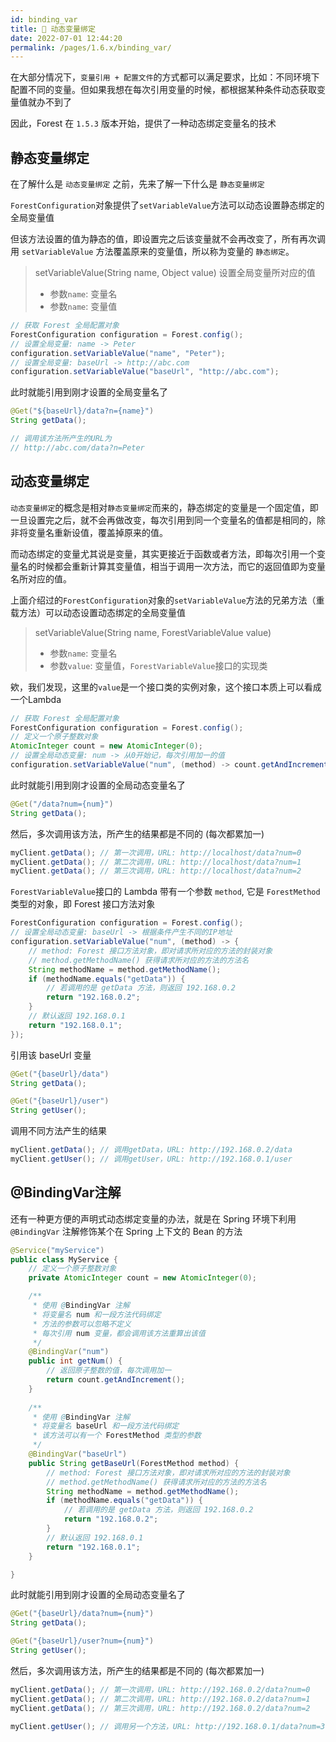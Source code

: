 ```yaml
---
id: binding_var
title: 🥃 动态变量绑定
date: 2022-07-01 12:44:20
permalink: /pages/1.6.x/binding_var/
---
```


在大部分情况下，`变量引用 + 配置文件`的方式都可以满足要求，比如：不同环境下配置不同的变量。但如果我想在每次引用变量的时候，都根据某种条件动态获取变量值就办不到了

因此，Forest 在 `1.5.3` 版本开始，提供了一种动态绑定变量名的技术

## 静态变量绑定

在了解什么是 `动态变量绑定` 之前，先来了解一下什么是 `静态变量绑定`

`ForestConfiguration`对象提供了`setVariableValue`方法可以动态设置静态绑定的全局变量值

但该方法设置的值为静态的值，即设置完之后该变量就不会再改变了，所有再次调用 `setVariableValue` 方法覆盖原来的变量值，所以称为变量的 `静态绑定`。

> setVariableValue(String name, Object value) 设置全局变量所对应的值
>- 参数`name`: 变量名
>- 参数`name`: 变量值

```java
// 获取 Forest 全局配置对象
ForestConfiguration configuration = Forest.config();
// 设置全局变量: name -> Peter
configuration.setVariableValue("name", "Peter");
// 设置全局变量: baseUrl -> http://abc.com
configuration.setVariableValue("baseUrl", "http://abc.com");
```
此时就能引用到刚才设置的全局变量名了

```java
@Get("${baseUrl}/data?n={name}")
String getData();

// 调用该方法所产生的URL为
// http://abc.com/data?n=Peter
```

## 动态变量绑定

`动态变量绑定`的概念是相对`静态变量绑定`而来的，静态绑定的变量是一个固定值，即一旦设置完之后，就不会再做改变，每次引用到同一个变量名的值都是相同的，除非将变量名重新设值，覆盖掉原来的值。

而动态绑定的变量尤其说是变量，其实更接近于函数或者方法，即每次引用一个变量名的时候都会重新计算其变量值，相当于调用一次方法，而它的返回值即为变量名所对应的值。

上面介绍过的`ForestConfiguration`对象的`setVariableValue`方法的兄弟方法（重载方法）可以动态设置动态绑定的全局变量值

> setVariableValue(String name, ForestVariableValue value)
>- 参数`name`: 变量名
>- 参数`value`: 变量值，`ForestVariableValue`接口的实现类

欸，我们发现，这里的`value`是一个接口类的实例对象，这个接口本质上可以看成一个Lambda

```java
// 获取 Forest 全局配置对象
ForestConfiguration configuration = Forest.config();
// 定义一个原子整数对象
AtomicInteger count = new AtomicInteger(0);
// 设置全局动态变量: num -> 从0开始记，每次引用加一的值
configuration.setVariableValue("num", (method) -> count.getAndIncrement());
```

此时就能引用到刚才设置的全局动态变量名了

```java
@Get("/data?num={num}")
String getData();
```

然后，多次调用该方法，所产生的结果都是不同的 (每次都累加一)

```java
myClient.getData(); // 第一次调用，URL: http://localhost/data?num=0
myClient.getData(); // 第二次调用，URL: http://localhost/data?num=1
myClient.getData(); // 第三次调用，URL: http://localhost/data?num=2
```

`ForestVariableValue`接口的 Lambda 带有一个参数 `method`, 它是 `ForestMethod` 类型的对象，即 Forest 接口方法对象

```java
ForestConfiguration configuration = Forest.config();
// 设置全局动态变量: baseUrl -> 根据条件产生不同的IP地址
configuration.setVariableValue("num", (method) -> {
    // method: Forest 接口方法对象，即对请求所对应的方法的封装对象
    // method.getMethodName() 获得请求所对应的方法的方法名
    String methodName = method.getMethodName();
    if (methodName.equals("getData")) {
        // 若调用的是 getData 方法，则返回 192.168.0.2
        return "192.168.0.2";
    }
    // 默认返回 192.168.0.1
    return "192.168.0.1";
});
```

引用该 baseUrl 变量

```java
@Get("{baseUrl}/data")
String getData();

@Get("{baseUrl}/user")
String getUser();
```

调用不同方法产生的结果

```java
myClient.getData(); // 调用getData，URL: http://192.168.0.2/data
myClient.getUser(); // 调用getUser，URL: http://192.168.0.1/user
```



## @BindingVar注解

还有一种更方便的声明式动态绑定变量的办法，就是在 Spring 环境下利用 `@BindingVar` 注解修饰某个在 Spring 上下文的 Bean 的方法

```java
@Service("myService")
public class MyService {
    // 定义一个原子整数对象
    private AtomicInteger count = new AtomicInteger(0); 

    /**
     * 使用 @BindingVar 注解
     * 将变量名 num 和一段方法代码绑定
     * 方法的参数可以忽略不定义
     * 每次引用 num 变量，都会调用该方法重算出该值
     */
    @BindingVar("num")
    public int getNum() {
        // 返回原子整数的值，每次调用加一
        return count.getAndIncrement();
    }
    
    /**
     * 使用 @BindingVar 注解
     * 将变量名 baseUrl 和一段方法代码绑定
     * 该方法可以有一个 ForestMethod 类型的参数
     */
    @BindingVar("baseUrl")
    public String getBaseUrl(ForestMethod method) {
        // method: Forest 接口方法对象，即对请求所对应的方法的封装对象
        // method.getMethodName() 获得请求所对应的方法的方法名
        String methodName = method.getMethodName();
        if (methodName.equals("getData")) {
            // 若调用的是 getData 方法，则返回 192.168.0.2
            return "192.168.0.2";
        }
        // 默认返回 192.168.0.1
        return "192.168.0.1";
    }

}
```
此时就能引用到刚才设置的全局动态变量名了

```java
@Get("{baseUrl}/data?num={num}")
String getData();

@Get("{baseUrl}/user?num={num}")
String getUser();
```

然后，多次调用该方法，所产生的结果都是不同的 (每次都累加一)

```java
myClient.getData(); // 第一次调用，URL: http://192.168.0.2/data?num=0
myClient.getData(); // 第二次调用，URL: http://192.168.0.2/data?num=1
myClient.getData(); // 第三次调用，URL: http://192.168.0.2/data?num=2

myClient.getUser(); // 调用另一个方法，URL: http://192.168.0.1/data?num=3
```
